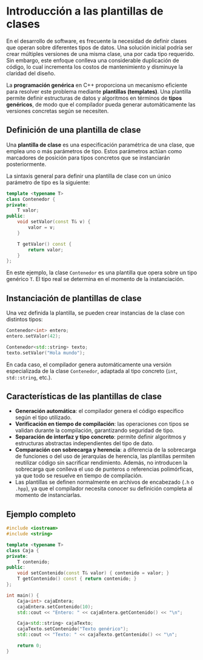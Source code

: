 # Introducción a las plantillas de clases

En el desarrollo de software, es frecuente la necesidad de definir clases que operan sobre diferentes tipos de datos. Una solución inicial podría ser crear múltiples versiones de una misma clase, una por cada tipo requerido. Sin embargo, este enfoque conlleva una considerable duplicación de código, lo cual incrementa los costos de mantenimiento y disminuye la claridad del diseño.

La **programación genérica** en C++ proporciona un mecanismo eficiente para resolver este problema mediante **plantillas (templates)**. Una plantilla permite definir estructuras de datos y algoritmos en términos de **tipos genéricos**, de modo que el compilador pueda generar automáticamente las versiones concretas según se necesiten.

## Definición de una plantilla de clase

Una **plantilla de clase** es una especificación paramétrica de una clase, que emplea uno o más parámetros de tipo. Estos parámetros actúan como marcadores de posición para tipos concretos que se instanciarán posteriormente.

La sintaxis general para definir una plantilla de clase con un único parámetro de tipo es la siguiente:

```cpp
template <typename T>
class Contenedor {
private:
    T valor;
public:
    void setValor(const T& v) {
        valor = v;
    }

    T getValor() const {
        return valor;
    }
};
```

En este ejemplo, la clase `Contenedor` es una plantilla que opera sobre un tipo genérico `T`. El tipo real se determina en el momento de la instanciación.

## Instanciación de plantillas de clase

Una vez definida la plantilla, se pueden crear instancias de la clase con distintos tipos:

```cpp
Contenedor<int> entero;
entero.setValor(42);

Contenedor<std::string> texto;
texto.setValor("Hola mundo");
```

En cada caso, el compilador genera automáticamente una versión especializada de la clase `Contenedor`, adaptada al tipo concreto (`int`, `std::string`, etc.).


## Características de las plantillas de clase

* **Generación automática**: el compilador genera el código específico según el tipo utilizado.
* **Verificación en tiempo de compilación**: las operaciones con tipos se validan durante la compilación, garantizando seguridad de tipo.
* **Separación de interfaz y tipo concreto**: permite definir algoritmos y estructuras abstractas independientes del tipo de dato.
* **Comparación con sobrecarga y herencia**: a diferencia de la sobrecarga de funciones o del uso de jerarquías de herencia, las plantillas permiten reutilizar código sin sacrificar rendimiento. Además, no introducen la sobrecarga que conlleva el uso de punteros o referencias polimórficas, ya que todo se resuelve en tiempo de compilación.
* Las plantillas se definen normalmente en archivos de encabezado (`.h` o `.hpp`), ya que el compilador necesita conocer su definición completa al momento de instanciarlas.

## Ejemplo completo

```cpp
#include <iostream>
#include <string>

template <typename T>
class Caja {
private:
    T contenido;
public:
    void setContenido(const T& valor) { contenido = valor; }
    T getContenido() const { return contenido; }
};

int main() {
    Caja<int> cajaEntera;
    cajaEntera.setContenido(10);
    std::cout << "Entero: " << cajaEntera.getContenido() << "\n";

    Caja<std::string> cajaTexto;
    cajaTexto.setContenido("Texto genérico");
    std::cout << "Texto: " << cajaTexto.getContenido() << "\n";

    return 0;
}
```

